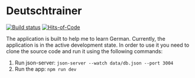 # Deutschtrainer
[![Build status](https://ci.appveyor.com/api/projects/status/51vmasgg4fdr0nfl/branch/master?svg=true)](https://ci.appveyor.com/project/aistomin/deutsch-trainer/branch/master)
[![Hits-of-Code](https://hitsofcode.com/github/aistomin/deutsch-trainer)](https://hitsofcode.com/github/aistomin/deutsch-trainer/view)

The application is built to help me to learn German. Currently, the application
is in the active development state. In order to use it you need to clone the 
source code and run it using the following commands:
1. Run json-server: `json-server --watch data/db.json --port 3004`
2. Run the app: `npm run dev`
